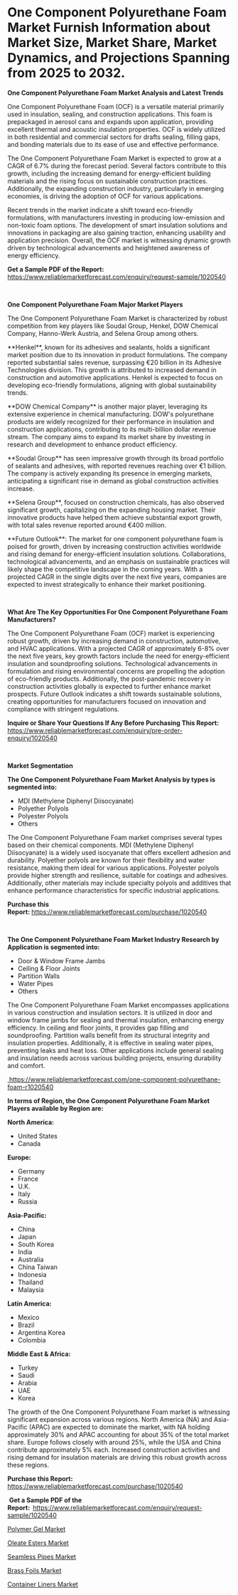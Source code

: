 <p><h1>One Component Polyurethane Foam Market Furnish Information about Market Size, Market Share, Market Dynamics, and Projections Spanning from 2025 to 2032.</h1></p><p><strong>One Component Polyurethane Foam Market Analysis and Latest Trends</strong></p>
<p><p>One Component Polyurethane Foam (OCF) is a versatile material primarily used in insulation, sealing, and construction applications. This foam is prepackaged in aerosol cans and expands upon application, providing excellent thermal and acoustic insulation properties. OCF is widely utilized in both residential and commercial sectors for drafts sealing, filling gaps, and bonding materials due to its ease of use and effective performance.</p><p>The One Component Polyurethane Foam Market is expected to grow at a CAGR of 6.7% during the forecast period. Several factors contribute to this growth, including the increasing demand for energy-efficient building materials and the rising focus on sustainable construction practices. Additionally, the expanding construction industry, particularly in emerging economies, is driving the adoption of OCF for various applications.</p><p>Recent trends in the market indicate a shift toward eco-friendly formulations, with manufacturers investing in producing low-emission and non-toxic foam options. The development of smart insulation solutions and innovations in packaging are also gaining traction, enhancing usability and application precision. Overall, the OCF market is witnessing dynamic growth driven by technological advancements and heightened awareness of energy efficiency.</p></p>
<p><strong>Get a Sample PDF of the Report:&nbsp;</strong> <a href="https://www.reliablemarketforecast.com/enquiry/request-sample/1020540?utm_campaign=1197&utm_medium=2&utm_source=Github&utm_content=ia&utm_term=02042025&utm_id=one-component-polyurethane-foam">https://www.reliablemarketforecast.com/enquiry/request-sample/1020540</a></p>
<p>&nbsp;</p>
<p><strong>One Component Polyurethane Foam Major Market Players</strong></p>
<p><p>The One Component Polyurethane Foam Market is characterized by robust competition from key players like Soudal Group, Henkel, DOW Chemical Company, Hanno-Werk Austria, and Selena Group among others. </p><p>**Henkel**, known for its adhesives and sealants, holds a significant market position due to its innovation in product formulations. The company reported substantial sales revenue, surpassing €20 billion in its Adhesive Technologies division. This growth is attributed to increased demand in construction and automotive applications. Henkel is expected to focus on developing eco-friendly formulations, aligning with global sustainability trends.</p><p>**DOW Chemical Company** is another major player, leveraging its extensive experience in chemical manufacturing. DOW's polyurethane products are widely recognized for their performance in insulation and construction applications, contributing to its multi-billion dollar revenue stream. The company aims to expand its market share by investing in research and development to enhance product efficiency.</p><p>**Soudal Group** has seen impressive growth through its broad portfolio of sealants and adhesives, with reported revenues reaching over €1 billion. The company is actively expanding its presence in emerging markets, anticipating a significant rise in demand as global construction activities increase.</p><p>**Selena Group**, focused on construction chemicals, has also observed significant growth, capitalizing on the expanding housing market. Their innovative products have helped them achieve substantial export growth, with total sales revenue reported around €400 million.</p><p>**Future Outlook**: The market for one component polyurethane foam is poised for growth, driven by increasing construction activities worldwide and rising demand for energy-efficient insulation solutions. Collaborations, technological advancements, and an emphasis on sustainable practices will likely shape the competitive landscape in the coming years. With a projected CAGR in the single digits over the next five years, companies are expected to invest strategically to enhance their market positioning.</p></p>
<p>&nbsp;</p>
<p><strong>What Are The Key Opportunities For One Component Polyurethane Foam Manufacturers?</strong></p>
<p><p>The One Component Polyurethane Foam (OCF) market is experiencing robust growth, driven by increasing demand in construction, automotive, and HVAC applications. With a projected CAGR of approximately 6-8% over the next five years, key growth factors include the need for energy-efficient insulation and soundproofing solutions. Technological advancements in formulation and rising environmental concerns are propelling the adoption of eco-friendly products. Additionally, the post-pandemic recovery in construction activities globally is expected to further enhance market prospects. Future Outlook indicates a shift towards sustainable solutions, creating opportunities for manufacturers focused on innovation and compliance with stringent regulations.</p></p>
<p><strong>Inquire or Share Your Questions If Any Before Purchasing This Report:</strong> <a href="https://www.reliablemarketforecast.com/enquiry/pre-order-enquiry/1020540?utm_campaign=1197&utm_medium=2&utm_source=Github&utm_content=ia&utm_term=02042025&utm_id=one-component-polyurethane-foam">https://www.reliablemarketforecast.com/enquiry/pre-order-enquiry/1020540</a></p>
<p>&nbsp;</p>
<p><strong>Market Segmentation</strong></p>
<p><strong>The One Component Polyurethane Foam Market Analysis by types is segmented into:</strong></p>
<p><ul><li>MDI (Methylene Diphenyl Diisocyanate)</li><li>Polyether Polyols</li><li>Polyester Polyols</li><li>Others</li></ul></p>
<p><p>The One Component Polyurethane Foam market comprises several types based on their chemical components. MDI (Methylene Diphenyl Diisocyanate) is a widely used isocyanate that offers excellent adhesion and durability. Polyether polyols are known for their flexibility and water resistance, making them ideal for various applications. Polyester polyols provide higher strength and resilience, suitable for coatings and adhesives. Additionally, other materials may include specialty polyols and additives that enhance performance characteristics for specific industrial applications.</p></p>
<p><strong>Purchase this Report:&nbsp;</strong><a href="https://www.reliablemarketforecast.com/purchase/1020540?utm_campaign=1197&utm_medium=2&utm_source=Github&utm_content=ia&utm_term=02042025&utm_id=one-component-polyurethane-foam">https://www.reliablemarketforecast.com/purchase/1020540</a></p>
<p>&nbsp;</p>
<p><strong>The One Component Polyurethane Foam Market Industry Research by Application is segmented into:</strong></p>
<p><ul><li>Door & Window Frame Jambs</li><li>Ceiling & Floor Joints</li><li>Partition Walls</li><li>Water Pipes</li><li>Others</li></ul></p>
<p><p>The One Component Polyurethane Foam Market encompasses applications in various construction and insulation sectors. It is utilized in door and window frame jambs for sealing and thermal insulation, enhancing energy efficiency. In ceiling and floor joints, it provides gap filling and soundproofing. Partition walls benefit from its structural integrity and insulation properties. Additionally, it is effective in sealing water pipes, preventing leaks and heat loss. Other applications include general sealing and insulation needs across various building projects, ensuring durability and comfort.</p></p>
<p><a href="https://www.reliablemarketforecast.com/one-component-polyurethane-foam-r1020540?utm_campaign=1197&utm_medium=2&utm_source=Github&utm_content=ia&utm_term=02042025&utm_id=one-component-polyurethane-foam">&nbsp;https://www.reliablemarketforecast.com/one-component-polyurethane-foam-r1020540</a></p>
<p><strong>In terms of Region, the One Component Polyurethane Foam Market Players available by Region are:</strong></p>
<p>
    <p> <strong> North America: </strong>
        <ul>
            <li>United States</li>
            <li>Canada</li>
        </ul>
        </p> 
    <p> <strong> Europe: </strong>
        <ul>
            <li>Germany</li>
            <li>France</li>
            <li>U.K.</li>
            <li>Italy</li>
            <li>Russia</li>
        </ul>
        </p> 
    <p> <strong> Asia-Pacific: </strong>
        <ul>
            <li>China</li>
            <li>Japan</li>
            <li>South Korea</li>
            <li>India</li>
            <li>Australia</li>
            <li>China Taiwan</li>
            <li>Indonesia</li>
            <li>Thailand</li>
            <li>Malaysia</li>
        </ul>
        </p> 
    <p> <strong> Latin America: </strong>
        <ul>
            <li>Mexico</li>
            <li>Brazil</li>
            <li>Argentina Korea</li>
            <li>Colombia</li>
        </ul>
        </p> 
    <p> <strong> Middle East & Africa: </strong>
        <ul>
            <li>Turkey</li>
            <li>Saudi</li>
            <li>Arabia</li>
            <li>UAE</li>
            <li>Korea</li>
        </ul>
    </p>
    </p>
<p><p>The growth of the One Component Polyurethane Foam market is witnessing significant expansion across various regions. North America (NA) and Asia-Pacific (APAC) are expected to dominate the market, with NA holding approximately 30% and APAC accounting for about 35% of the total market share. Europe follows closely with around 25%, while the USA and China contribute approximately 5% each. Increased construction activities and rising demand for insulation materials are driving this robust growth across these regions.</p></p>
<p><strong>Purchase this Report: </strong><a href="https://www.reliablemarketforecast.com/purchase/1020540?utm_campaign=1197&utm_medium=2&utm_source=Github&utm_content=ia&utm_term=02042025&utm_id=one-component-polyurethane-foam">https://www.reliablemarketforecast.com/purchase/1020540</a></p>
<p>&nbsp;<strong>Get a Sample PDF of the Report:&nbsp;&nbsp;</strong><a href="https://www.reliablemarketforecast.com/enquiry/request-sample/1020540?utm_campaign=1197&utm_medium=2&utm_source=Github&utm_content=ia&utm_term=02042025&utm_id=one-component-polyurethane-foam">https://www.reliablemarketforecast.com/enquiry/request-sample/1020540</a></p>
<p><strong></strong></p>
<p><p><a href="https://github.com/mgapeak/Market-Research-Report-List-1/blob/main/polymer-gel-market.md?utm_campaign=1197&utm_medium=2&utm_source=Github&utm_content=ia&utm_term=02042025&utm_id=one-component-polyurethane-foam">Polymer Gel Market</a></p><p><a href="https://github.com/monacaquddus/Market-Research-Report-List-1/blob/main/oleate-esters-market.md?utm_campaign=1197&utm_medium=2&utm_source=Github&utm_content=ia&utm_term=02042025&utm_id=one-component-polyurethane-foam">Oleate Esters Market</a></p><p><a href="https://github.com/andulanick3/Market-Research-Report-List-1/blob/main/seamless-pipes-market.md?utm_campaign=1197&utm_medium=2&utm_source=Github&utm_content=ia&utm_term=02042025&utm_id=one-component-polyurethane-foam">Seamless Pipes Market</a></p><p><a href="https://github.com/kakeryttri0c/Market-Research-Report-List-1/blob/main/brass-foils-market.md?utm_campaign=1197&utm_medium=2&utm_source=Github&utm_content=ia&utm_term=02042025&utm_id=one-component-polyurethane-foam">Brass Foils Market</a></p><p><a href="https://github.com/sleeprudantf/Market-Research-Report-List-1/blob/main/container-liners-market.md?utm_campaign=1197&utm_medium=2&utm_source=Github&utm_content=ia&utm_term=02042025&utm_id=one-component-polyurethane-foam">Container Liners Market</a></p></p>